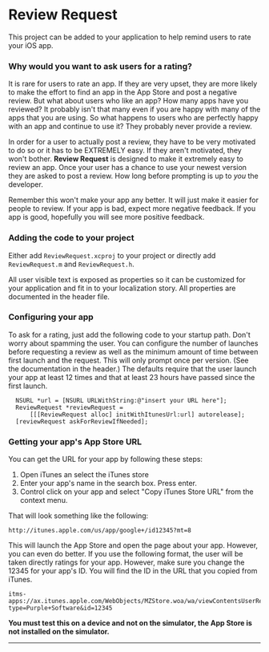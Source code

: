 # Review Request #
This project can be added to your application to help remind users to rate your iOS app.

### Why would you want to ask users for a rating? ###
It is rare for users to rate an app.  If they are very upset, they are more likely to make the effort to find an app in the App Store and post a negative review.  But what about users who like an app?  How many apps have you reviewed?  It probably isn't that many even if you are happy with many of the apps that you are using.  So what happens to users who are perfectly happy with an app and continue to use it?  They probably never provide a review.

In order for a user to actually post a review, they have to be very motivated to do so or it has to be EXTREMELY easy.  If they aren't motivated, they won't bother.  **Review Request** is designed to make it extremely easy to review an app.  Once your user has a chance to use your newest version they are asked to post a review.  How long before prompting is up to _you_ the developer.

Remember this won't make your app any better.  It will just make it easier for people to review.  If your app is bad, expect more negative feedback.  If you app is good, hopefully you will see more positive feedback.

### Adding the code to your project ###
Either add `ReviewRequest.xcproj` to your project or directly add `ReviewRequest.m` and `ReviewRequest.h`.

All user visible text is exposed as properties so it can be customized for your application and fit in to your localization story.  All properties are documented in the header file.

### Configuring your app ###
To ask for a rating, just add the following code to your startup path.  Don't worry about spamming the user.  You can configure the number of launches before requesting a review as well as the minimum amount of time between first launch and the request.  This will only prompt once per version.  (See the documentation in the header.)  The defaults require that the user launch your app at least 12 times and that at least 23 hours have passed since the first launch.

```
  NSURL *url = [NSURL URLWithString:@"insert your URL here"];
  ReviewRequest *reviewRequest =
      [[[ReviewRequest alloc] initWithItunesUrl:url] autorelease];
  [reviewRequest askForReviewIfNeeded];
```

### Getting your app's App Store URL ###
You can get the URL for your app by following these steps:
  1. Open iTunes an select the iTunes store
  1. Enter your app's name in the search box.  Press enter.
  1. Control click on your app and select "Copy iTunes Store URL" from the context menu.

That will look something like the following:
```
http://itunes.apple.com/us/app/google+/id12345?mt=8
```

This will launch the App Store and open the page about your app.  However, you can even do better.  If you use the following format, the user will be taken directly ratings for your app.  However, make sure you change the 12345 for your app's ID.  You will find the ID in the URL that you copied from iTunes.
```
itms-apps://ax.itunes.apple.com/WebObjects/MZStore.woa/wa/viewContentsUserReviews?type=Purple+Software&id=12345
```

**You must test this on a device and not on the simulator, the App Store is not installed on the simulator.**

---

